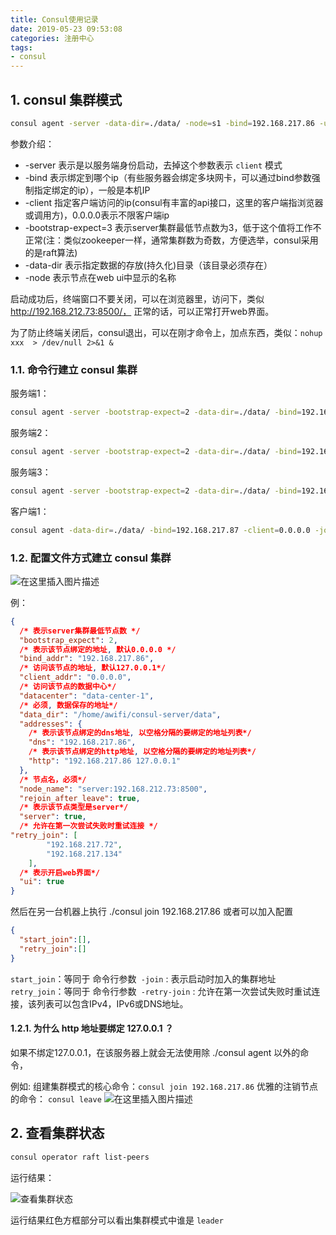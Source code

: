 ```yaml
---
title: Consul使用记录
date: 2019-05-23 09:53:08
categories: 注册中心
tags:
- consul
---
```


## 1. consul 集群模式

```sh
consul agent -server -data-dir=./data/ -node=s1 -bind=192.168.217.86 -ui -rejoin -client=0.0.0.0 -bootstrap-expect=1 -ui
```

参数介绍：

* -server 表示是以服务端身份启动，去掉这个参数表示 `client` 模式
* -bind 表示绑定到哪个ip（有些服务器会绑定多块网卡，可以通过bind参数强制指定绑定的ip），一般是本机IP
* -client 指定客户端访问的ip(consul有丰富的api接口，这里的客户端指浏览器或调用方)，0.0.0.0表示不限客户端ip
* -bootstrap-expect=3 表示server集群最低节点数为3，低于这个值将工作不正常(注：类似zookeeper一样，通常集群数为奇数，方便选举，consul采用的是raft算法)
* -data-dir 表示指定数据的存放(持久化)目录（该目录必须存在）
* -node 表示节点在web ui中显示的名称

启动成功后，终端窗口不要关闭，可以在浏览器里，访问下，类似 http://192.168.212.73:8500/， 正常的话，可以正常打开web界面。

为了防止终端关闭后，consul退出，可以在刚才命令上，加点东西，类似：`nohup xxx  > /dev/null 2>&1 & `

### 1.1. 命令行建立 consul 集群

服务端1：

```sh
consul agent -server -bootstrap-expect=2 -data-dir=./data/ -bind=192.168.217.134 -client=0.0.0.0 -node=s1 -ui
```

服务端2：

```sh
consul agent -server -bootstrap-expect=2 -data-dir=./data/ -bind=192.168.217.72 -client=0.0.0.0 -join 192.168.217.134 -node=s2 -ui
```

服务端3：

```sh
consul agent -server -bootstrap-expect=2 -data-dir=./data/ -bind=192.168.217.86 -client=0.0.0.0 -join 192.168.217.134 -node=s3 -ui
```

客户端1：

```sh
consul agent -data-dir=./data/ -bind=192.168.217.87 -client=0.0.0.0 -join 192.168.217.134 -node=c1 -ui
```

### 1.2. 配置文件方式建立 consul 集群

![在这里插入图片描述](https://img-blog.csdnimg.cn/20190522164211256.png?x-oss-process=image/watermark,type_ZmFuZ3poZW5naGVpdGk,shadow_10,text_aHR0cHM6Ly9ibG9nLmNzZG4ubmV0L0xpdHRsZV9meGM=,size_16,color_FFFFFF,t_70)

例：

```json
{
  /* 表示server集群最低节点数 */
  "bootstrap_expect": 2,
  /* 表示该节点绑定的地址, 默认0.0.0.0 */
  "bind_addr": "192.168.217.86",
  /* 访问该节点的地址, 默认127.0.0.1*/
  "client_addr": "0.0.0.0",
  /* 访问该节点的数据中心*/
  "datacenter": "data-center-1",
  /* 必须, 数据保存的地址*/
  "data_dir": "/home/awifi/consul-server/data",
  "addresses": {
    /* 表示该节点绑定的dns地址, 以空格分隔的要绑定的地址列表*/
    "dns": "192.168.217.86",
    /* 表示该节点绑定的http地址, 以空格分隔的要绑定的地址列表*/
    "http": "192.168.217.86 127.0.0.1"
  },
  /* 节点名，必须*/
  "node_name": "server:192.168.212.73:8500",
  "rejoin_after_leave": true,
  /* 表示该节点类型是server*/
  "server": true,
  /* 允许在第一次尝试失败时重试连接 */
"retry_join": [
        "192.168.217.72",
        "192.168.217.134"
    ],
  /* 表示开启web界面*/
  "ui": true
}
```

然后在另一台机器上执行
./consul join 192.168.217.86
或者可以加入配置

```json
{
  "start_join":[],
  "retry_join":[]
}
```

`start_join`：等同于 命令行参数` -join` : 表示启动时加入的集群地址
`retry_join`：等同于 命令行参数` -retry-join` : 允许在第一次尝试失败时重试连接，该列表可以包含IPv4，IPv6或DNS地址。

#### 1.2.1.  为什么 http 地址要绑定 127.0.0.1 ？

如果不绑定127.0.0.1，在该服务器上就会无法使用除 ./consul agent 以外的命令，

例如:
组建集群模式的核心命令：`consul join 192.168.217.86`
优雅的注销节点的命令：  `consul leave`
![在这里插入图片描述](https://img-blog.csdnimg.cn/20190522164607754.png?x-oss-process=image/watermark,type_ZmFuZ3poZW5naGVpdGk,shadow_10,text_aHR0cHM6Ly9ibG9nLmNzZG4ubmV0L0xpdHRsZV9meGM=,size_16,color_FFFFFF,t_70)

## 2. 查看集群状态

```sh
consul operator raft list-peers
```

 运行结果：

![查看集群状态](https://img-blog.csdnimg.cn/20190522162138210.png)

运行结果红色方框部分可以看出集群模式中谁是 `leader`